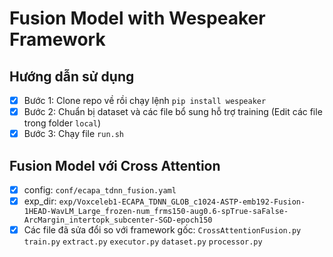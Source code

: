 # Fusion Model with Wespeaker Framework

## Hướng dẫn sử dụng
- [x] Bước 1: Clone repo về rồi chạy lệnh `pip install wespeaker`
- [x] Bước 2: Chuẩn bị dataset và các file bổ sung hỗ trợ training (Edit các file trong folder `local`)
- [x] Bước 3: Chạy file `run.sh`

## Fusion Model với Cross Attention
- [x] config: `conf/ecapa_tdnn_fusion.yaml`
- [x] exp_dir: `exp/Voxceleb1-ECAPA_TDNN_GLOB_c1024-ASTP-emb192-Fusion-1HEAD-WavLM_Large_frozen-num_frms150-aug0.6-spTrue-saFalse-ArcMargin_intertopk_subcenter-SGD-epoch150`
- [x] Các file đã sửa đổi so với framework gốc: `CrossAttentionFusion.py` `train.py` `extract.py` `executor.py` `dataset.py` `processor.py`
